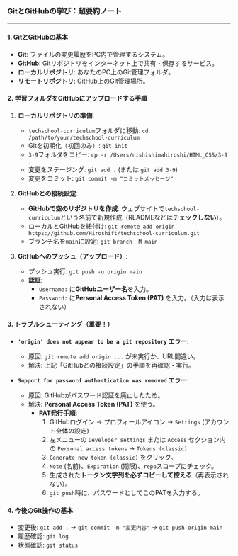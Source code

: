 ### GitとGitHubの学び：超要約ノート

-----

#### 1\. GitとGitHubの基本

  * **Git**: ファイルの変更履歴をPC内で管理するシステム。
  * **GitHub**: Gitリポジトリをインターネット上で共有・保存するサービス。
  * **ローカルリポジトリ**: あなたのPC上のGit管理フォルダ。
  * **リモートリポジトリ**: GitHub上のGit管理場所。

#### 2\. 学習フォルダをGitHubにアップロードする手順

1.  **ローカルリポジトリの準備**:

      * `techschool-curriculum`フォルダに移動: `cd /path/to/your/techschool-curriculum`
      * Gitを初期化（初回のみ）: `git init`
      * `3-9`フォルダをコピー: `cp -r /Users/nishishimahiroshi/HTML_CSS/3-9 .`
      * 変更をステージング: `git add .` (または `git add 3-9`)
      * 変更をコミット: `git commit -m "コミットメッセージ"`

2.  **GitHubとの接続設定**:

      * **GitHubで空のリポジトリを作成**: ウェブサイトで`techschool-curriculum`という名前で新規作成（READMEなどは**チェックしない**）。
      * ローカルとGitHubを紐付け: `git remote add origin https://github.com/Hiroshift/techschool-curriculum.git`
      * ブランチ名を`main`に設定: `git branch -M main`

3.  **GitHubへのプッシュ（アップロード）**:

      * プッシュ実行: `git push -u origin main`
      * **認証**:
          * `Username:` に**GitHubユーザー名**を入力。
          * `Password:` に**Personal Access Token (PAT)** を入力。（入力は表示されない）

#### 3\. トラブルシューティング（重要！）

  * **`'origin' does not appear to be a git repository` エラー**:

      * 原因: `git remote add origin ...` が未実行か、URL間違い。
      * 解決: 上記「GitHubとの接続設定」の手順を再確認・実行。

  * **`Support for password authentication was removed` エラー**:

      * 原因: GitHubがパスワード認証を廃止したため。
      * 解決: **Personal Access Token (PAT)** を使う。
          * **PAT発行手順**:
            1.  GitHubログイン → プロフィールアイコン → `Settings` (アカウント全体の設定)
            2.  左メニューの `Developer settings` または `Access` セクション内の `Personal access tokens` → `Tokens (classic)`
            3.  `Generate new token (classic)` をクリック。
            4.  `Note` (名前)、`Expiration` (期限)、`repo`スコープにチェック。
            5.  生成された**トークン文字列を必ずコピーして控える**（再表示されない）。
            6.  `git push`時に、パスワードとしてこのPATを入力する。

#### 4\. 今後のGit操作の基本

  * 変更後: `git add .` → `git commit -m "変更内容"` → `git push origin main`
  * 履歴確認: `git log`
  * 状態確認: `git status`